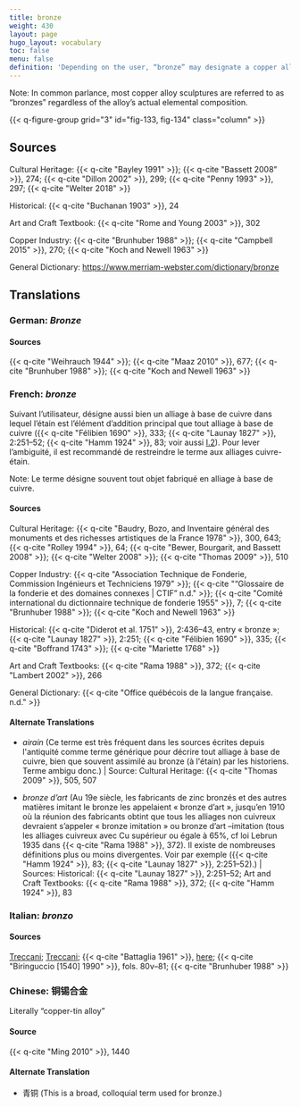 ```yaml
---
title: bronze
weight: 430
layout: page
hugo_layout: vocabulary
toc: false
menu: false
definition: 'Depending on the user, “bronze” may designate a copper alloy that has tin as the primary added element or any other copper-based alloy. We recommend using the term “bronze” specifically for copper-tin alloys unless qualified by another term (e.g., “silicon bronze”). See [I.2§1](#I.2§1).'
---
```


<div class="backmatter">

Note: In common parlance, most copper alloy sculptures are referred to as “bronzes” regardless of the alloy’s actual elemental composition.

</div>

{{< q-figure-group grid="3" id="fig-133, fig-134" class="column" >}}

## Sources

Cultural Heritage: {{< q-cite "Bayley 1991" >}}; {{< q-cite "Bassett 2008" >}}, 274; {{< q-cite "Dillon 2002" >}}, 299; {{< q-cite "Penny 1993" >}}, 297; {{< q-cite "Welter 2018" >}}

Historical: {{< q-cite "Buchanan 1903" >}}, 24

Art and Craft Textbook: {{< q-cite "Rome and Young 2003" >}}, 302

Copper Industry: {{< q-cite "Brunhuber 1988" >}}; {{< q-cite "Campbell 2015" >}}, 270; {{< q-cite "Koch and Newell 1963" >}}

General Dictionary: <https://www.merriam-webster.com/dictionary/bronze>

## Translations

<div class="accordion">

### **German**: *Bronze*

#### Sources

{{< q-cite "Weihrauch 1944" >}}; {{< q-cite "Maaz 2010" >}}, 677; {{< q-cite "Brunhuber 1988" >}}; {{< q-cite "Koch and Newell 1963" >}}

### **French**: *bronze*

Suivant l’utilisateur, désigne aussi bien un alliage à base de cuivre dans lequel l’étain est l’élément d’addition principal que tout alliage à base de cuivre ({{< q-cite "Félibien 1690" >}}, 333; {{< q-cite "Launay 1827" >}}, 2:251–52; {{< q-cite "Hamm 1924" >}}, 83; voir aussi [I.2](#I.2)). Pour lever l’ambiguité, il est recommandé de restreindre le terme aux alliages cuivre-étain.

<div class="backmatter">

Note: Le terme désigne souvent tout objet fabriqué en alliage à base de cuivre.

</div>

#### Sources

Cultural Heritage: {{< q-cite "Baudry, Bozo, and Inventaire général des monuments et des richesses artistiques de la France 1978" >}}, 300, 643; {{< q-cite "Rolley 1994" >}}, 64; {{< q-cite "Bewer, Bourgarit, and Bassett 2008" >}}; {{< q-cite "Welter 2008" >}}; {{< q-cite "Thomas 2009" >}}, 510

Copper Industry: {{< q-cite "Association Technique de Fonderie, Commission Ingénieurs et Techniciens 1979" >}}; {{< q-cite "“Glossaire de la fonderie et des domaines connexes | CTIF” n.d." >}}; {{< q-cite "Comité international du dictionnaire technique de fonderie 1955" >}}, 7; {{< q-cite "Brunhuber 1988" >}}; {{< q-cite "Koch and Newell 1963" >}}

Historical: {{< q-cite "Diderot et al. 1751" >}}, 2:436–43, entry « bronze »; {{< q-cite "Launay 1827" >}}, 2:251; {{< q-cite "Félibien 1690" >}}, 335; {{< q-cite "Boffrand 1743" >}}; {{< q-cite "Mariette 1768" >}}

Art and Craft Textbooks: {{< q-cite "Rama 1988" >}}, 372; {{< q-cite "Lambert 2002" >}}, 266

General Dictionary: {{< q-cite "Office québécois de la langue française. n.d." >}}

#### Alternate Translations

- *airain* (Ce terme est très fréquent dans les sources écrites depuis l'antiquité comme terme générique pour décrire tout alliage à base de cuivre, bien que souvent assimilé au bronze (à l'étain) par les historiens. Terme ambigu donc.) | Source: Cultural Heritage: {{< q-cite "Thomas 2009" >}}, 505, 507

- *bronze d’art* (Au 19e siècle, les fabricants de zinc bronzés et des autres matières imitant le bronze les appelaient « bronze d’art », jusqu’en 1910 où la réunion des fabricants obtint que tous les alliages non cuivreux devraient s’appeler « bronze imitation » ou bronze d’art –imitation (tous les alliages cuivreux avec Cu supérieur ou égale à 65%, cf loi Lebrun 1935 dans {{< q-cite "Rama 1988" >}}, 372). Il existe de nombreuses définitions plus ou moins divergentes. Voir par exemple ({{< q-cite "Hamm 1924" >}}, 83; {{< q-cite "Launay 1827" >}}, 2:251–52).) | Sources: Historical: {{< q-cite "Launay 1827" >}}, 2:251–52; Art and Craft Textbooks: {{< q-cite "Rama 1988" >}}, 372; {{< q-cite "Hamm 1924" >}}, 83

### **Italian**: *bronzo*

#### Sources
[Treccani](http://www.treccani.it/vocabolario/bronzo/); [Treccani](https://www.treccani.it/enciclopedia/fusione_%28Enciclopedia-Italiana%29/); {{< q-cite "Battaglia 1961" >}}, [here](http://www.gdli.it/pdf_viewer/Scripts/pdf.js/web/viewer.asp?file=/PDF/GDLI02/GDLI_02_ocr_400.pdf&parola); {{< q-cite "Biringuccio [1540] 1990" >}}, fols. 80v–81; {{< q-cite "Brunhuber 1988" >}}

### **Chinese**: 铜锡合金

Literally “copper-tin alloy”

#### Source

{{< q-cite "Ming 2010" >}}, 1440

#### Alternate Translation

- 青铜 (This is a broad, colloquial term used for bronze.)

</div>

